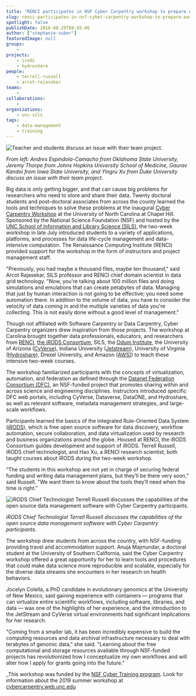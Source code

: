 ```yaml
---
title: "RENCI participates in NSF Cyber Carpentry workshop to prepare early-career researchers"
slug: renci-participates-in-nsf-cyber-carpentry-workshop-to-prepare-early-career-researchers
spotlight: false
publishDate: 2018-08-29T08:45:06
author: ["stephanie-suber"]
featuredImage: null
groups:
    - 
projects:
    - irods
    - hydroshare
people:
    - terrell-russell
    - arcot-rajasekar
teams: 
    - 
collaborations:
    - 
organizations:
    - unc-sils
tags:
    - data-management
    - training
---
```


![Teacher and students discuss an issue with their team project.](https://renci.org/wp-content/uploads/2018/08/cyber-carpentry-01.jpg)

_From left: Andres Espindola-Camacho from Oklahoma State University, Jeremy Thorpe from Johns Hopkins University School of Medicine, Gaurav Kandoi from Iowa State University, and Yingru Xu from Duke University discuss an issue with their team project._

Big data is only getting bigger, and that can cause big problems for researchers who need to store and share their data. Twenty doctoral students and post-doctoral associates from across the county learned the tools and techniques to solve these problems at the inaugural [Cyber Carpentry Workshop](http://cybercarpentry.web.unc.edu/) at the University of North Carolina at Chapel Hill. Sponsored by the National Science Foundation (NSF) and hosted by the [UNC School of Information and Library Science (SILS)](https://sils.unc.edu/node/4266), the two-week workshop in late July introduced students to a variety of applications, platforms, and processes for data life-cycle management and data-intensive computation. The Renaissance Computing Institute (RENCI) provided support for the workshop in the form of instructors and project management staff.

"Previously, you had maybe a thousand files, maybe ten thousand," said Arcot Rajasekar, SILS professor and RENCI chief domain scientist in data grid technology. "Now, you're talking about 100 million files and doing simulations and emulations that can create petabytes of data. Managing that just by human interaction is not going to be effective; you need some automation there. In addition to the volume of data, you have to consider the velocity of data coming in and the multiple varieties of data you're collecting. This is not easily done without a good level of management."

Though not affiliated with Software Carpentry or Data Carpentry, Cyber Carpentry organizers drew inspiration from those projects. The workshop at Carolina brought together data professionals, educators, and researchers from [RENCI](https://renci.org/), [the iRODS Consortium](https://www.irods.org/), SILS, the [Odum Institute](https://odum.unc.edu/), the University of Arizona ([CyVerse](https://www.cyverse.org/)), Indiana University ([Jetstream](https://jetstream-cloud.org/)), University of Virginia ([Hydroshare](https://www.hydroshare.org/)), Drexel University, and Amazon ([AWS)](https://aws.amazon.com/)) to teach these intensive two-week courses.

The workshop familiarized participants with the concepts of virtualization, automation, and federation as defined through the [Datanet Federation Consortium (DFC)](http://datafed.org/), an NSF-funded project that promotes sharing within and across science and engineering disciplines. Instructors introduced specific DFC web portals, including CyVerse, Dataverse, DataONE, and Hydroshare, as well as relevant software, metadata management strategies, and large-scale workflows.  

Participants learned the basics of the integrated Rule-Oriented Data System ([iRODS](https://www.irods.org/)), which is free open source software for data discovery, workflow automation, secure collaboration, and data virtualization used by research and business organizations around the globe. Housed at RENCI, the iRODS Consortium guides development and support of iRODS. Terrell Russell, iRODS chief technologist, and Hao Xu, a RENCI research scientist, both taught courses about iRODS during the two-week workshop.

“The students in this workshop are not yet in charge of securing federal funding and writing data management plans, but they’ll be there very soon," said Russell. "We want them to know about the tools they’ll need when the time is right.”

![iRODS Chief Technologist Terrell Russell discusses the capabilities of the open source data management software with Cyber Carpentry participants.](https://renci.org/wp-content/uploads/2018/08/cyber-carpentry-02.jpg)

_iRODS Chief Technologist Terrell Russell discusses the capabilities of the open source data management software with Cyber Carpentry participants._

The workshop drew students from across the country, with NSF-funding providing travel and accommodation support. Anuja Majmundar, a doctoral student at the University of Southern California, said the Cyber Carpentry workshop offered a great opportunity for her to learn tools and procedures that could make data science more reproducible and scalable, especially for the diverse data streams she encounters in her research on health behaviors.

Jocelyn Colella, a PhD candidate in evolutionary genomics at the University of New Mexico, said gaining experience with containers &mdash; programs that can virtualize entire scientific workflows, including software, libraries, and data  &mdash; was one of the highlights of her experience, and the introduction to the JetStream and CyVerse virtual environments had significant implications for her research.

"Coming from a smaller lab, it has been incredibly expensive to build the computing resources and data archival infrastructure necessary to deal with terabytes of genomic data," she said. "Learning about the free computational and storage resources available through NSF-funded projects has revolutionized how I conceptualize my own workflows and will alter how I apply for grants going into the future."

_This workshop was funded by the [NSF Cyber Training program](https://www.nsf.gov/funding/pgm_summ.jsp?pims_id=505342). Look for information about the 2019 summer workshop at [cybercarpentry.web.unc.edu](http://cybercarpentry.web.unc.edu/)
